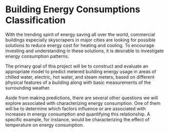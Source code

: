 # Building Energy Consumptions Classification

With the trending spirit of energy saving all over the world, commercial buildings especially skyscrapers in major cities are looking for possible solutions to reduce energy cost for heating and cooling. To encourage investing and understanding in these solutions, it is desirable to investigate energy consumption patterns.

The primary goal of this project will be to construct and evaluate an appropriate model to predict metered building energy usage in areas of chilled water, electric, hot water, and steam meters, based on different physical features of a building along with basic measurements of the surrounding weather. 

Aside from making predictions, there are several other questions we will explore associated with characterizing energy consumption. One of them will be to determine which factors influence or are associated with increases in energy consumption and quantifying this relationship. A specific example, for instance, would be characterizing the effect of temperature on energy consumption.
